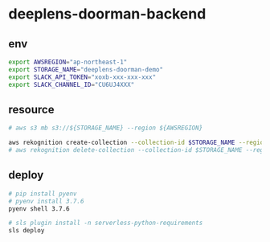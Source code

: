 # deeplens-doorman-backend

## env

```bash
export AWSREGION="ap-northeast-1"
export STORAGE_NAME="deeplens-doorman-demo"
export SLACK_API_TOKEN="xoxb-xxx-xxx-xxx"
export SLACK_CHANNEL_ID="CU6UJ4XXX"
```

## resource

```bash
# aws s3 mb s3://${STORAGE_NAME} --region ${AWSREGION}

aws rekognition create-collection --collection-id $STORAGE_NAME --region $AWSREGION | jq .
# aws rekognition delete-collection --collection-id $STORAGE_NAME --region $AWSREGION | jq .
```

## deploy

```bash
# pip install pyenv
# pyenv install 3.7.6
pyenv shell 3.7.6

# sls plugin install -n serverless-python-requirements
sls deploy
```
